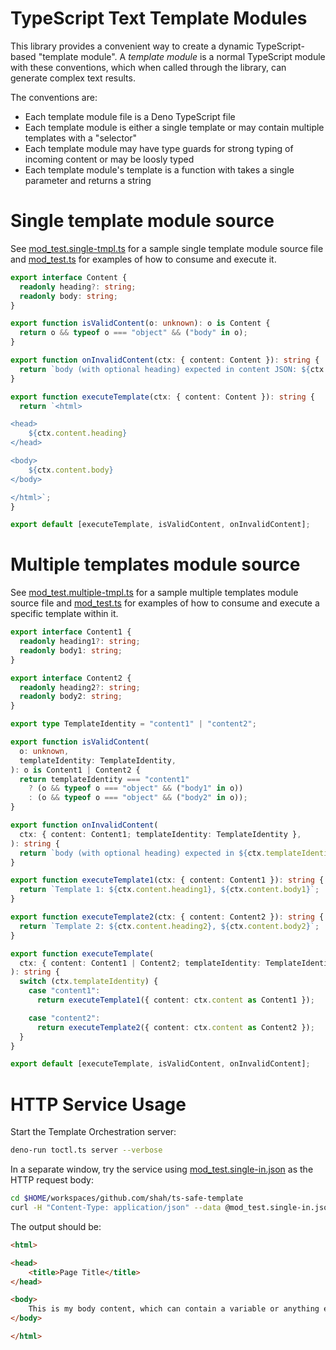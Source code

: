 # TypeScript Text Template Modules

This library provides a convenient way to create a dynamic TypeScript-based "template module". A *template module* is a normal TypeScript module with these conventions, which when called through the library, can generate complex text results.

The conventions are:

* Each template module file is a Deno TypeScript file
* Each template module is either a single template or may contain multiple templates with a "selector"
* Each template module may have type guards for strong typing of incoming content or may be loosly typed
* Each template module's template is a function with takes a single parameter and returns a string

# Single template module source

See [mod_test.single-tmpl.ts](mod_test.single-tmpl.ts) for a sample single template module source file and [mod_test.ts](mod_test.ts) for examples of how to consume and execute it. 

```typescript
export interface Content {
  readonly heading?: string;
  readonly body: string;
}

export function isValidContent(o: unknown): o is Content {
  return o && typeof o === "object" && ("body" in o);
}

export function onInvalidContent(ctx: { content: Content }): string {
  return `body (with optional heading) expected in content JSON: ${ctx.content}`;
}

export function executeTemplate(ctx: { content: Content }): string {
  return `<html>

<head>
    ${ctx.content.heading}
</head>

<body>
    ${ctx.content.body}
</body>

</html>`;
}

export default [executeTemplate, isValidContent, onInvalidContent];
```

# Multiple templates module source

See [mod_test.multiple-tmpl.ts](mod_test.multiple-tmpl.ts) for a sample multiple templates module source file and [mod_test.ts](mod_test.ts) for examples of how to consume and execute a specific template within it.

```typescript
export interface Content1 {
  readonly heading1?: string;
  readonly body1: string;
}

export interface Content2 {
  readonly heading2?: string;
  readonly body2: string;
}

export type TemplateIdentity = "content1" | "content2";

export function isValidContent(
  o: unknown,
  templateIdentity: TemplateIdentity,
): o is Content1 | Content2 {
  return templateIdentity === "content1"
    ? (o && typeof o === "object" && ("body1" in o))
    : (o && typeof o === "object" && ("body2" in o));
}

export function onInvalidContent(
  ctx: { content: Content1; templateIdentity: TemplateIdentity },
): string {
  return `body (with optional heading) expected in ${ctx.templateIdentity} content JSON: ${ctx.content}`;
}

export function executeTemplate1(ctx: { content: Content1 }): string {
  return `Template 1: ${ctx.content.heading1}, ${ctx.content.body1}`;
}

export function executeTemplate2(ctx: { content: Content2 }): string {
  return `Template 2: ${ctx.content.heading2}, ${ctx.content.body2}`;
}

export function executeTemplate(
  ctx: { content: Content1 | Content2; templateIdentity: TemplateIdentity },
): string {
  switch (ctx.templateIdentity) {
    case "content1":
      return executeTemplate1({ content: ctx.content as Content1 });

    case "content2":
      return executeTemplate2({ content: ctx.content as Content2 });
  }
}

export default [executeTemplate, isValidContent, onInvalidContent];

```

# HTTP Service Usage

Start the Template Orchestration server:

```bash
deno-run toctl.ts server --verbose
```

In a separate window, try the service using [mod_test.single-in.json](mod_test.single-in.json) as the HTTP request body:

```bash
cd $HOME/workspaces/github.com/shah/ts-safe-template
curl -H "Content-Type: application/json" --data @mod_test.single-in.json http://localhost:8163/transform
```

The output should be:

```html
<html>

<head>
    <title>Page Title</title>
</head>

<body>
    This is my body content, which can contain a variable or anything else that can go into a TypeScript template literal.
</body>

</html>
```